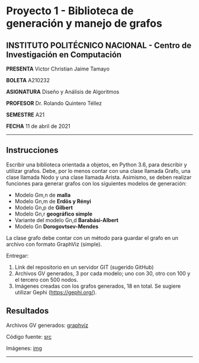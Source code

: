 # Proyecto 1 - Biblioteca de generación y manejo de grafos

## INSTITUTO POLITÉCNICO NACIONAL - Centro de Investigación en Computación

**PRESENTA** Victor Christian Jaime Tamayo

**BOLETA** A210232

**ASIGNATURA** Diseño y Análisis de Algoritmos

**PROFESOR** Dr. Rolando Quintero Téllez

**SEMESTRE** A21

**FECHA** 11 de abril de 2021

---

## Instrucciones

Escribir una biblioteca orientada a objetos, en Python 3.6, para describir
y utilizar grafos. Debe, por lo menos contar con una clase llamada Grafo,
una clase llamada Nodo y una clase llamada Arista. Asimismo, se deben
realizar funciones para generar grafos con los siguientes modelos de
generación:

- Modelo Gm,n de **malla**
- Modelo Gn,m de **Erdös y Rényi**
- Modelo Gn,p de **Gilbert**
- Modelo Gn,r **geográfico simple**
- Variante del modelo Gn,d **Barabási-Albert**
- Modelo Gn **Dorogovtsev-Mendes**

La clase grafo debe contar con un método para guardar el grafo en un
archivo con formato GraphViz (simple).

Entregar:
1. Link del repositorio en un servidor GIT (sugerido GitHub)
2. Archivos GV generados, 3 por cada modelo; uno con 30, otro con
100 y el tercero con 500 nodos.
3. Imágenes creadas con los grafos generados, 18 en total. Se
sugiere utilizar Gephi (https://gephi.org/).


## Resultados

Archivos GV generados: [graphviz](/graphviz)

Código fuente: [src](/src)

Imágenes: [img](/img)

---

